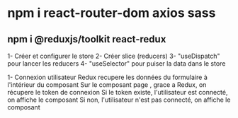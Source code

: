 # npm i react-router-dom axios sass

## npm i @reduxjs/toolkit react-redux

1- Créer et configurer le store
2- Créer slice (reducers)
3- "useDispatch" pour lancer les reducers
4- "useSelector" pour puiser la data dans le store

1- Connexion utilisateur
Redux recupere les données du formulaire à l'intérieur du composant <Login />
Sur le composant page <Home />, grace a Redux, on récupere le token de connexion
Si le token existe, l'utilisateur est connecté, on affiche le composant <Logged>
Si non, l'utilisateur n'est pas connecté, on affiche le composant <Login />
